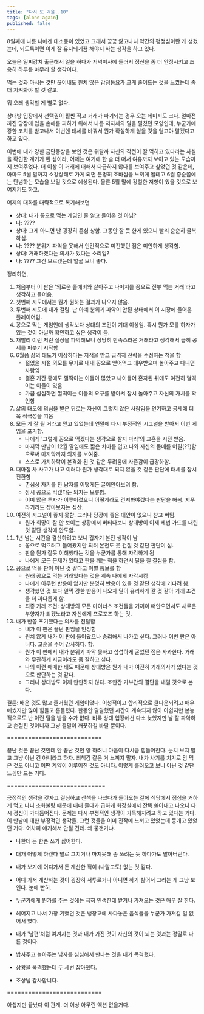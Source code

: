 ```yaml
---
title: "다시 또 겨울..10"
tags: [alone again]
published: false
---
```


8일째에 나름 나에겐 대소동이 있었고 그래서 끙끙 앓고나니 약간의 평정심이란 게 생겼는데, 되도록이면 이게 잘 유지되게끔 해야지 하는 생각을 하고 있다. 

오늘은 일찌감치 출근해서 일을 하다가 저녁미사에 들러서 정신을 좀 더 안정시키고 조용히 하루를 마무리 할 생각이다. 

먹는 것과 마시는 것만 끊어내도 원치 않은 감정동요가 크게 줄어드는 것을 느꼈는데 좀 더 지켜봐야 할 것 같고.

뭐 오래 생각할 게 별로 없다. 

상대방 입장에서 선택권이 훨씬 적고 거래가 파기되는 경우 오는 데미지도 크다. 얼마전까진 당장에 입을 손해를 피하기 위해서 나름 저자세의 딜을 펼쳤던 모양인데, 누군가에 강한 코치를 받고나서 이번엔 태세를 바꿔서 뭔가 확실하게 얻을 것을 얻고야 말겠다고 하고 있다.

이번에 내가 강한 금단증상을 보인 것은 뭐랄까 자신의 작전이 잘 먹히고 있다라는 사실을 확인한 계기가 된 셈이라, 어제는 여기에 한 술 더 떠서 여유까지 보이고 있는 모습까지 보여주었다. 더 이상 이 거래에 대해서 다급하지 않다를 보여주고 싶었던 것 같은데, 아마도 5월 말까지 소강상태로 가게 되면 분명히 조바심을 느끼게 될테고 6월 중순쯤에는 단념하는 모습을 보일 것으로 예상된다. 물론 5월 말에 강렬한 저항이 있을 것으로 보여지기도 하고.

어제의 대화를 대략적으로 복기해보면 
- 상대: 내가 꽁으로 먹는 게임인 줄 알고 들어온 것 아님?
- 나: ????
- 상대: 그게 아니면 난 굉장히 존심 상함. 그동안 잘 못 한게 있으니 빨리 순순히 굴복하심.
- 나: ???? 분위기 파악을 못해서 인간적으로 미진했던 점은 미안하게 생각함.
- 상대: 거래하겠다는 의사가 있다는 소리임?
- 나: ???? 그건 모르겠는데 얼굴 보니 좋다.

정리하면,
1) 처음부터 이 판은 '외로운 홀애비와 살아주고 나머지를 꽁으로 전부 먹는 거래'라고 생각하고 들어옴.
1) 첫번째 시도에서는 뭔가 원하는 결과가 나오지 않음.
1) 두번째 시도에 내가 걸림. 난 아예 분위기 파악이 안된 상태에서 이 시장에 들어온 플레이어임.
1) 꽁으로 먹는 게임인데 생각보다 상대의 조건이 기대 이상임. 혹시 뭔가 모를 하자가 있는 것이 아닐까 확인하고 싶은 생각이 듬.
1) 재빨리 이런 저런 실상을 파악해보니 상당히 만족스러운 거래라고 생각해서 급히 공세를 퍼붓기 시작함
1) 6월쯤 삶의 태도가 이상하다는 지적을 받고 급격히 전략을 수정하는 척을 함
   - 젊었을 시절 외모를 무기로 내내 꽁으로 얻어먹고 대우받으며 놀아주고 다니던 사람임
   - 결혼 기간 중에도 껄떡이는 이들이 많았고 나이들어 혼자된 뒤에도 여전히 껄떡이는 이들이 있음
   - 가끔 심심하면 껄떡이는 이들의 요구를 받아서 잠시 놀아주고 자신의 가치를 확인함
1) 삶의 태도에 의심을 받은 뒤로는 자신이 그렇지 않은 사람임을 연기하고 공세에 더욱 적극성을 띠움
1) 모든 게 잘 될 거라고 믿고 있었는데 연말에 다시 부정적인 시그널을 받아서 이번 게임을 포기함.
   - 나에게 '그렇게 꽁으로 먹겠다는 생각으로 살지 마라'의 교훈을 시전 받음.
   - 마지막 만남이 12월 말임에도 짧은 치마를 입고 나와 자신의 몸매를 어필(??)함으로써 마지막까지 의지를 보여줌.
   - 스스로 가치하락이 본격화 된 것 같은 두려움에 자존감이 급강하함.
1) 때마침 차 사고가 나고 이러다 뭔가 생각대로 되지 않을 것 같은 판단에 태세를 잠시 전환함
   - 존심상 자기를 찬 남자를 어떻게든 끌어안아보려 함.
   - 잠시 꽁으로 먹겠다는 의지는 보류함.
   - 이미 많은 투자가 이루어졌으니 어떻게라도 건져봐야겠다는 판단을 해봄. 지푸라기라도 잡아보자는 심산.
1) 여전히 시그널이 좋지 못함. 그러나 당장에 좋은 대안이 없으니 참고 버팀.
   - 뭔가 희망이 잘 안 보이는 상황에서 버티다보니 상대방이 이제 제법 가드를 내린 것 같단 생각에 안도함.
1) 1년 넘는 시간을 결산하려고 보니 갑자기 본전 생각이 남
   - 꽁으로 먹으려고 들어왔지만 되려 본전도 못 건질 것 같단 판단이 섬.
   - 판을 뭔가 잘못 이해했다는 것을 누군가를 통해 자각하게 됨
   - 나에게 모든 문제가 있다고 판을 깨는 척을 하면서 딜을 칠 결심을 함.
1) 꽁으로 먹을 판이 아닌 것 같다고 이별 통보를 함
   - 원래 꽁으로 먹는 거래였다는 것을 계속 나에게 자각시킴
   - 나에게 아무런 반응이 없지만 분명히 반응이 있을 것 같단 생각에 기다려 봄.
   - 생각했던 것 보다 일찍 강한 반응이 나오자 딜이 유리하게 갈 것 같아 거래 조건을 더 까다롭게 함.
   - 최종 거래 조건: 상대방의 모든 마이너스 조건들을 기꺼이 떠안으면서도 새로운 부양자가 되겠노라고 자신에게 프로포즈 하는 것.
1) 내가 반쯤 포기했다는 의사를 전달함
   - 내가 이 판은 끝난 판임을 인정함
   - 원치 않게 내가 이 판에 들어왔으나 승리해서 나가고 싶다. 그러나 이번 판은 아니다. 교훈을 주어 감사하다. 함.
   - 뭔가 이 판에서 내가 분위기 파악 못하고 섭섭하게 굴었던 점은 사과한다. 거래와 무관하게 지금이라도 좀 잘하고 싶다.
   - 나의 이런 애매한 태도 때문에 상대방은 뭔가 내가 여전히 거래의사가 있다는 것으로 판단하는 것 같다. 
   - 그러나 상대방도 이제 만만하지 않다. 조만간 가부간의 결단을 내릴 것으로 본다.

결론: 배운 것도 많고 즐거웠던 게임이었다. 이성적이고 합리적으로 쿨다운되려고 매우 애썼지만 많이 힘들고 흔들렸다. 한동안 달달했던 시간이 계속되지 않아 아쉽지만 본능적으로도 난 이런 딜을 받을 수가 없다. 비록 상대 입장에선 다소 늦었지만 날 잘 파악하고 손절친 것이니까 그냥 결말이 깨끗하길 바랄 뿐이다.

===========================

끝난 것은 끝난 것인데 안 끝난 것인 양 하려니 마음이 다시금 힘들어진다. 눈치 보지 말고 그냥 아닌 건 아니라고 하자. 죄책감 같은 거 느끼지 말자. 내가 사기를 치기로 맘 먹은 것도 아니고 어떤 계약이 이루어진 것도 아니다. 이렇게 흘러오고 보니 아닌 것 같단 느낌만 드는 거다.

============================

긍정적인 생각을 갖자고 결심하고 산책을 나섰다가 돌아오는 길에 식당에서 점심을 거하게 먹고 나니 소화불량 때문에 내내 졸다가 급하게 화장실에서 잔뜩 쏟아내고 나오니 다시 정신이 가다듬어진다. 문제는 다시 부정적인 생각이 가득해지려고 하고 있다는 거다. 이 만남에 대한 부정적인 생각들. 그런 것들을 이미 진작에 느끼고 있었는데 뭉개고 있었던 거다. 어차피 얘기해서 안될 건데. 왜 뭉갠거냐. 

- 나한테 돈 한푼 쓰기 싫어한다.
- 대개 어떻게 하겠다 말로 그치거나 마지못해 좀 쓰려는 듯 하다가도 말아버린다.
- 내가 보기에 어디가서 돈 계산한 적이 (나말고도) 없는 것 같다. 
- 어디 가서 계산하는 것이 굉장히 서투르거나 아니면 하기 싫어서 그러는 게 그냥 보인다. 눈에 빤히.

- 누군가에게 뭔가를 주는 것에는 극히 인색한데 받거나 가져오는 것은 매우 잘 한다.
- 헤어지고 나서 가장 기뻤던 것은 냉장고에 사다놓은 음식들을 누군가 가져갈 일 없어서 였다.
- 내가 '남편'처럼 여겨지는 것과 내가 가진 것이 자신의 것이 되는 것과는 정말로 다른 것이다.

- 밥사주고 놀아주는 남자를 심심해서 만나는 것을 내가 목격했다.
- 상황을 목격했는데 두 세번 잡아뗐다.
- 조상님 감사합니다.

===========================

아쉽지만 끝났다 이 관계. 더 이상 아무런 액션 없을거다. 